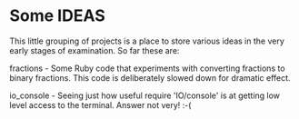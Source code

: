 # Some IDEAS

This little grouping of projects is a place to store various ideas in the
very early stages of examination. So far these are:

fractions - Some Ruby code that experiments with converting fractions to
binary fractions. This code is deliberately slowed down for dramatic effect.

io_console - Seeing just how useful require 'IO/console' is at getting low
level access to the terminal. Answer not very! :-(
